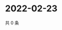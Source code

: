 # 2022-02-23

共 0 条

<!-- BEGIN WEIBO -->
<!-- 最后更新时间 Wed Feb 23 2022 01:10:40 GMT+0800 (China Standard Time) -->

<!-- END WEIBO -->
